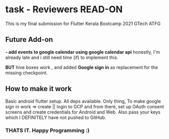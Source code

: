 # task - Reviewers READ-ON
This is my final submission for Flutter Kerala Bootcamp 2021 GTech ATFG 

## Future Add-on

**- add events to google calendar using google calendar api**
honestly, I'm already late and i still need time (if) to implement this.

**BUT** hive boxes work , and added **Google sign in** as replacement for the missing checkpoint.

## How to make it work
Basic android flutter setup.
All deps available.
Only thing, 
To make google sign in work => create || login to GCP and from there,
set up OAuth consent screens and create credentials for Android and Web.
Also pass your keys which I DEFINITELY have not pushed to GitHub.

### THATS IT. Happy Programming :)
